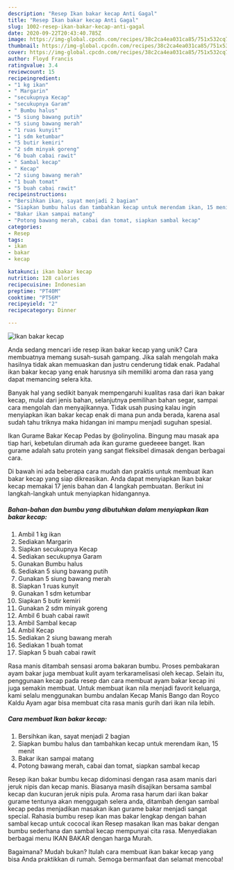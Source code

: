 ```yaml
---
description: "Resep Ikan bakar kecap Anti Gagal"
title: "Resep Ikan bakar kecap Anti Gagal"
slug: 1002-resep-ikan-bakar-kecap-anti-gagal
date: 2020-09-22T20:43:40.785Z
image: https://img-global.cpcdn.com/recipes/38c2ca4ea031ca85/751x532cq70/ikan-bakar-kecap-foto-resep-utama.jpg
thumbnail: https://img-global.cpcdn.com/recipes/38c2ca4ea031ca85/751x532cq70/ikan-bakar-kecap-foto-resep-utama.jpg
cover: https://img-global.cpcdn.com/recipes/38c2ca4ea031ca85/751x532cq70/ikan-bakar-kecap-foto-resep-utama.jpg
author: Floyd Francis
ratingvalue: 3.4
reviewcount: 15
recipeingredient:
- "1 kg ikan"
- " Margarin"
- "secukupnya Kecap"
- "secukupnya Garam"
- " Bumbu halus"
- "5 siung bawang putih"
- "5 siung bawang merah"
- "1 ruas kunyit"
- "1 sdm ketumbar"
- "5 butir kemiri"
- "2 sdm minyak goreng"
- "6 buah cabai rawit"
- " Sambal kecap"
- " Kecap"
- "2 siung bawang merah"
- "1 buah tomat"
- "5 buah cabai rawit"
recipeinstructions:
- "Bersihkan ikan, sayat menjadi 2 bagian"
- "Siapkan bumbu halus dan tambahkan kecap untuk merendam ikan, 15 menit"
- "Bakar ikan sampai matang"
- "Potong bawang merah, cabai dan tomat, siapkan sambal kecap"
categories:
- Resep
tags:
- ikan
- bakar
- kecap

katakunci: ikan bakar kecap 
nutrition: 128 calories
recipecuisine: Indonesian
preptime: "PT40M"
cooktime: "PT56M"
recipeyield: "2"
recipecategory: Dinner

---
```



![Ikan bakar kecap](https://img-global.cpcdn.com/recipes/38c2ca4ea031ca85/751x532cq70/ikan-bakar-kecap-foto-resep-utama.jpg)

Anda sedang mencari ide resep ikan bakar kecap yang unik? Cara membuatnya memang susah-susah gampang. Jika salah mengolah maka hasilnya tidak akan memuaskan dan justru cenderung tidak enak. Padahal ikan bakar kecap yang enak harusnya sih memiliki aroma dan rasa yang dapat memancing selera kita.

Banyak hal yang sedikit banyak mempengaruhi kualitas rasa dari ikan bakar kecap, mulai dari jenis bahan, selanjutnya pemilihan bahan segar, sampai cara mengolah dan menyajikannya. Tidak usah pusing kalau ingin menyiapkan ikan bakar kecap enak di mana pun anda berada, karena asal sudah tahu triknya maka hidangan ini mampu menjadi suguhan spesial.

Ikan Gurame Bakar Kecap Pedas by @olinyolina. Bingung mau masak apa tiap hari, kebetulan dirumah ada ikan gurame guedeeee banget. Ikan gurame adalah satu protein yang sangat fleksibel dimasak dengan berbagai cara.


Di bawah ini ada beberapa cara mudah dan praktis untuk membuat ikan bakar kecap yang siap dikreasikan. Anda dapat menyiapkan Ikan bakar kecap memakai 17 jenis bahan dan 4 langkah pembuatan. Berikut ini langkah-langkah untuk menyiapkan hidangannya.

<!--inarticleads1-->

##### Bahan-bahan dan bumbu yang dibutuhkan dalam menyiapkan Ikan bakar kecap:

1. Ambil 1 kg ikan
1. Sediakan  Margarin
1. Siapkan secukupnya Kecap
1. Sediakan secukupnya Garam
1. Gunakan  Bumbu halus
1. Sediakan 5 siung bawang putih
1. Gunakan 5 siung bawang merah
1. Siapkan 1 ruas kunyit
1. Gunakan 1 sdm ketumbar
1. Siapkan 5 butir kemiri
1. Gunakan 2 sdm minyak goreng
1. Ambil 6 buah cabai rawit
1. Ambil  Sambal kecap
1. Ambil  Kecap
1. Sediakan 2 siung bawang merah
1. Sediakan 1 buah tomat
1. Siapkan 5 buah cabai rawit


Rasa manis ditambah sensasi aroma bakaran bumbu. Proses pembakaran ayam bakar juga membuat kulit ayam terkaramelisasi oleh kecap. Selain itu, penggunaan kecap pada resep dan cara membuat ayam bakar kecap ini juga semakin membuat. Untuk membuat ikan nila menjadi favorit keluarga, kami selalu menggunakan bumbu andalan Kecap Manis Bango dan Royco Kaldu Ayam agar bisa membuat cita rasa manis gurih dari ikan nila lebih. 

<!--inarticleads2-->

##### Cara membuat Ikan bakar kecap:

1. Bersihkan ikan, sayat menjadi 2 bagian
1. Siapkan bumbu halus dan tambahkan kecap untuk merendam ikan, 15 menit
1. Bakar ikan sampai matang
1. Potong bawang merah, cabai dan tomat, siapkan sambal kecap


Resep ikan bakar bumbu kecap didominasi dengan rasa asam manis dari jeruk nipis dan kecap manis. Biasanya masih disajikan bersama sambal kecap dan kucuran jeruk nipis pula. Aroma rasa harum dari ikan bakar gurame tentunya akan menggugah selera anda, ditambah dengan sambal kecap pedas menjadikan masakan ikan gurame bakar menjadi sangat special. Rahasia bumbu resep ikan mas bakar lengkap dengan bahan sambal kecap untuk cococal ikan Resep masakan Ikan mas bakar dengan bumbu sederhana dan sambal kecap mempunyai cita rasa. Menyediakan berbagai menu IKAN BAKAR dengan harga Murah. 

Bagaimana? Mudah bukan? Itulah cara membuat ikan bakar kecap yang bisa Anda praktikkan di rumah. Semoga bermanfaat dan selamat mencoba!
